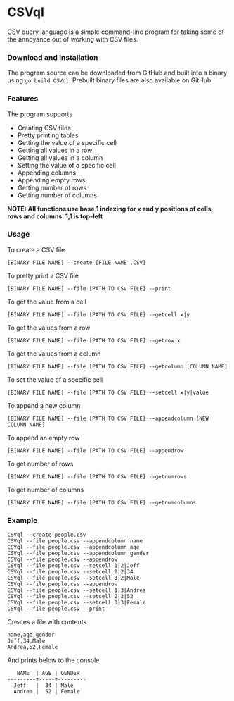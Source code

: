 # CSVql
CSV query language is a simple command-line program for taking some of the annoyance out of working with CSV files.

### Download and installation
The program source can be downloaded from GitHub and built into a binary using ```go build CSVql```. Prebuilt binary files are also available on GitHub.

### Features
The program supports
- Creating CSV files
- Pretty printing tables
- Getting the value of a specific cell
- Getting all values in a row
- Getting all values in a column
- Setting the value of a specific cell
- Appending columns
- Appending empty rows
- Getting number of rows
- Getting number of columns

**NOTE: All functions use base 1 indexing for x and y positions of cells, rows and columns. 1,1 is top-left**

### Usage

To create a CSV file

```[BINARY FILE NAME] --create [FILE NAME .CSV]```

To pretty print a CSV file

```[BINARY FILE NAME] --file [PATH TO CSV FILE] --print```

To get the value from a cell

```[BINARY FILE NAME] --file [PATH TO CSV FILE] --getcell x|y```

To get the values from a row

```[BINARY FILE NAME] --file [PATH TO CSV FILE] --getrow x```

To get the values from a column

```[BINARY FILE NAME] --file [PATH TO CSV FILE] --getcolumn [COLUMN NAME]```

To set the value of a specific cell

```[BINARY FILE NAME] --file [PATH TO CSV FILE] --setcell x|y|value```

To append a new column

```[BINARY FILE NAME] --file [PATH TO CSV FILE] --appendcolumn [NEW COLUMN NAME]```

To append an empty row

```[BINARY FILE NAME] --file [PATH TO CSV FILE] --appendrow```

To get number of rows

```[BINARY FILE NAME] --file [PATH TO CSV FILE] --getnumrows```

To get number of columns

```[BINARY FILE NAME] --file [PATH TO CSV FILE] --getnumcolumns```

### Example
```
CSVql --create people.csv
CSVql --file people.csv --appendcolumn name
CSVql --file people.csv --appendcolumn age
CSVql --file people.csv --appendcolumn gender
CSVql --file people.csv --appendrow
CSVql --file people.csv --setcell 1|2|Jeff
CSVql --file people.csv --setcell 2|2|34
CSVql --file people.csv --setcell 3|2|Male
CSVql --file people.csv --appendrow
CSVql --file people.csv --setcell 1|3|Andrea
CSVql --file people.csv --setcell 2|3|52
CSVql --file people.csv --setcell 3|3|Female
CSVql --file people.csv --print
```

Creates a file with contents
```
name,age,gender
Jeff,34,Male
Andrea,52,Female
```
And prints below to the console
```
   NAME  | AGE | GENDER
---------+-----+---------
  Jeff   |  34 | Male
  Andrea |  52 | Female
```

